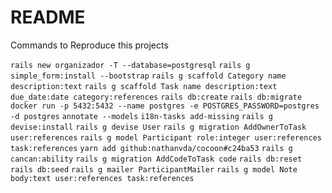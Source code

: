 # README

Commands to Reproduce this projects

`rails new organizador -T --database=postgresql`
`rails g simple_form:install --bootstrap`
`rails g scaffold Category name description:text`
`rails g scaffold Task name description:text due_date:date category:references`
`rails db:create`
`rails db:migrate`
`docker run -p 5432:5432 --name postgres -e POSTGRES_PASSWORD=postgres -d postgres`
`annotate --models`
`i18n-tasks add-missing`
`rails g devise:install`
`rails g devise User`
`rails g migration AddOwnerToTask user:references`
`rails g model Participant role:integer user:references task:references`
`yarn add github:nathanvda/cocoon#c24ba53`
`rails g cancan:ability`
`rails g migration AddCodeToTask code`
`rails db:reset`
`rails db:seed`
`rails g mailer ParticipantMailer`
`rails g model Note body:text user:references task:references`
